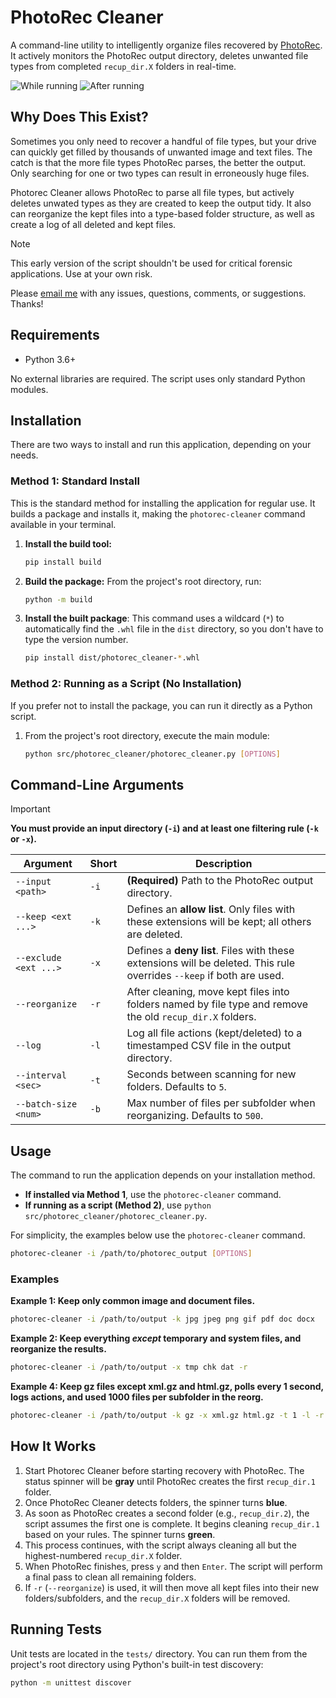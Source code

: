 # PhotoRec Cleaner

A command-line utility to intelligently organize files recovered by [PhotoRec](https://www.cgsecurity.org/wiki/PhotoRec). It actively monitors the PhotoRec output directory, deletes unwanted file types from completed `recup_dir.X` folders in real-time.

![While running](https://i.imgur.com/NaiEfDp.png)
![After running](https://i.imgur.com/4c2jbBD.png)

## Why Does This Exist?

Sometimes you only need to recover a handful of file types, but your drive can quickly get filled by thousands of unwanted image and text files. The catch is that the more file types PhotoRec parses, the better the output. Only searching for one or two types can result in erroneously huge files.

Photorec Cleaner allows PhotoRec to parse all file types, but actively deletes unwated types as they are created to keep the output tidy. It also can reorganize the kept files into a type-based folder structure, as well as create a log of all deleted and kept files.

> [!NOTE]
>This early version of the script shouldn't be used for critical forensic applications. Use at your own risk.

Please [email me](mailto:noel.benford@gmail.com) with any issues, questions, comments, or suggestions. Thanks!

## Requirements

- Python 3.6+

No external libraries are required. The script uses only standard Python modules.

## Installation

There are two ways to install and run this application, depending on your needs.

### Method 1: Standard Install

This is the standard method for installing the application for regular use. It builds a package and installs it, making the `photorec-cleaner` command available in your terminal.

1. **Install the build tool:**

   ```bash
   pip install build
   ```

2. **Build the package:** From the project's root directory, run:

   ```bash
   python -m build
   ```

3. **Install the built package**: This command uses a wildcard (`*`) to automatically find the `.whl` file in the `dist` directory, so you don't have to type the version number.

   ```bash
   pip install dist/photorec_cleaner-*.whl
   ```

### Method 2: Running as a Script (No Installation)

If you prefer not to install the package, you can run it directly as a Python script.

1. From the project's root directory, execute the main module:

   ```bash
   python src/photorec_cleaner/photorec_cleaner.py [OPTIONS]
   ```

## Command-Line Arguments

> [!IMPORTANT]
> **You must provide an input directory (`-i`) and at least one filtering rule (`-k` or `-x`).**

| Argument              | Short | Description                                                                                                          |
| --------------------- | ----- | -------------------------------------------------------------------------------------------------------------------- |
| `--input <path>`      | `-i`  | **(Required)** Path to the PhotoRec output directory.                                                                |
| `--keep <ext ...>`    | `-k`  | Defines an **allow list**. Only files with these extensions will be kept; all others are deleted.                    |
| `--exclude <ext ...>` | `-x`  | Defines a **deny list**. Files with these extensions will be deleted. This rule overrides `--keep` if both are used. |
| `--reorganize`        | `-r`  | After cleaning, move kept files into folders named by file type and remove the old `recup_dir.X` folders.            |
| `--log`               | `-l`  | Log all file actions (kept/deleted) to a timestamped CSV file in the output directory.                               |
| `--interval <sec>`    | `-t`  | Seconds between scanning for new folders. Defaults to `5`.                                                           |
| `--batch-size <num>`  | `-b`  | Max number of files per subfolder when reorganizing. Defaults to `500`.                                              |

## Usage

The command to run the application depends on your installation method.

- **If installed via Method 1**, use the `photorec-cleaner` command.
- **If running as a script (Method 2)**, use `python src/photorec_cleaner/photorec_cleaner.py`.

For simplicity, the examples below use the `photorec-cleaner` command.

```bash
photorec-cleaner -i /path/to/photorec_output [OPTIONS]
```

### Examples

**Example 1: Keep only common image and document files.**

```bash
photorec-cleaner -i /path/to/output -k jpg jpeg png gif pdf doc docx
```

**Example 2: Keep everything _except_ temporary and system files, and reorganize the results.**

```bash
photorec-cleaner -i /path/to/output -x tmp chk dat -r
```

**Example 4: Keep gz files except xml.gz and html.gz, polls every 1 second, logs actions, and used 1000 files per subfolder in the reorg.**

```bash
photorec-cleaner -i /path/to/output -k gz -x xml.gz html.gz -t 1 -l -r -b 1000
```

## How It Works

1. Start Photorec Cleaner before starting recovery with PhotoRec. The status spinner will be **gray** until PhotoRec creates the first `recup_dir.1` folder.
1. Once PhotoRec Cleaner detects folders, the spinner turns **blue**.
1. As soon as PhotoRec creates a second folder (e.g., `recup_dir.2`), the script assumes the first one is complete. It begins cleaning `recup_dir.1` based on your rules. The spinner turns **green**.
1. This process continues, with the script always cleaning all but the highest-numbered `recup_dir.X` folder.
1. When PhotoRec finishes, press `y` and then `Enter`. The script will perform a final pass to clean all remaining folders.
1. If `-r` (`--reorganize`) is used, it will then move all kept files into their new folders/subfolders, and the `recup_dir.X` folders will be removed.

## Running Tests

Unit tests are located in the `tests/` directory. You can run them from the project's root directory using Python's built-in test discovery:

```bash
python -m unittest discover
```
